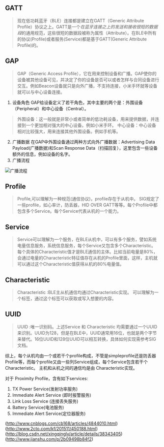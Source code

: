 ## GATT
> 现在低功耗蓝牙（BLE）连接都是建立在GATT（Generic Attribute Profile）协议之上。GATT是一个*在蓝牙连接之上的发送和接收很短的数据段*的通用规范，这些很短的数据段被称为属性（Attribute）。在BLE中所有的协议(Profile)或者服务(Service)都是基于GATT(Generic Attribute Profile)的。

## GAP
> GAP（Generic Access Profile），它在用来控制设备和广播。GAP使你的设备被其他设备可见，并决定了你的设备是否可以或者怎样与合同设备进行交互。例如Beacon设备就只是向外广播，不支持连接，小米手环就等设备就可以与中心设备连接。
1. 设备角色
GAP给设备定义了若干角色，其中主要的两个是：外围设备（Peripheral）和中心设备（Central）。
> 外围设备：这一般就是非常小或者简单的低功耗设备，用来提供数据，并连接到一个更加相对强大的中心设备。例如小米手环。
>  中心设备：中心设备相对比较强大，用来连接其他外围设备。例如手机等。
2. 广播数据
在GAP中外围设备通过两种方式向外广播数据：Advertising Data Payload(广播数据)和Scan Response Data（扫描回复），这里包含一些设备额外的信息，例如设备的名字。
3. 广播流程

![广播流程](http://upload-images.jianshu.io/upload_images/4767316-5496ee806b058916.png?imageMogr2/auto-orient/strip%7CimageView2/2/w/1240)

## Profile
> Profile,可以理解为一种规范(通信协议)，profile存在于从机中。
SIG规定了一些profile，如心率计，防丢器，HID OVER GATT等等。每个Profile中都包含多个Service。每个Service代表从机的一个能力。

## Service
> Service可以理解为一个服务，在BLE从机中，可以有多个服务，譬如系统电量信息服务，系统信息服务，每个Service又包含多个Characteristic。每个具体的Characteristic值才是BLE通信的主体。比如当前电量是80%，会通过电量的Characteristic特征值存在从机的Profile里面，这样，主机就可以通过这个Characteristic值获得从机的80%电量值。

## Characteristic
> Characteristic :BLE主从机通信均通过Characteristic实现。 可以理解为一个标签，通过这个标签可以获取或写入想要的内容。

## UUID
> UUID :唯一识别码。上述Service 和 Characteristic 均需要通过一个UUID来识别。UUID为128，但是在BLE中，UUID通常用16位，也就是两个字节来替代。16位UUID和128位UUID可以相互转换，具体如何实现需参考SIG文档。


综上，每个从机均由一个或若干个profile构成，不管是simpleprofile还是防丢器Profile等，而每个profile又由一些列Service组成，每个Service包含若干个Characteristic。 主机和从机之间的通信均是由 Characteristic实现。



对于  Proximity Profile，含有如下services:
1. TX Power Service(发射功率服务)
2. Immediate Alert Service (即时报警服务)
3. Link Loss Service (连接丢失服务)
4. Battery Service(电池服务)
5. Immediate Alert Service(定位器服务)

(http://www.cnblogs.com/cb168/articles/4844010.html)
(http://www.2cto.com/kf/201511/450188.html)
(http://blog.csdn.net/xingqingly/article/details/38343405)
(http://www.jianshu.com/p/2b09498b84f2)

